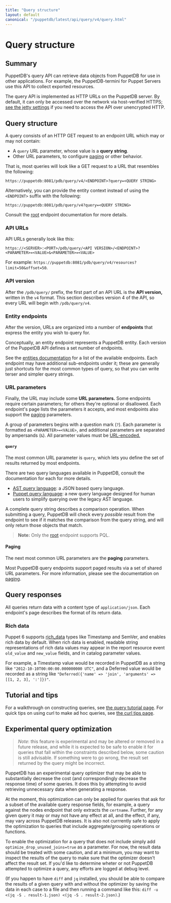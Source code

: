 ```yaml
---
title: "Query structure"
layout: default
canonical: "/puppetdb/latest/api/query/v4/query.html"
---
```


# Query structure

[prefix]: http://en.wikipedia.org/wiki/Polish_notation
[jetty]: ../../../configure.markdown#jetty-http-settings
[urlencode]: http://en.wikipedia.org/wiki/Percent-encoding
[ast]: ./ast.markdown
[tutorial]: ../tutorial.markdown
[curl]: ../curl.markdown
[paging]: ./paging.markdown
[entities]: ./entities.markdown
[root]: ./index.markdown
[pql]: ./pql.markdown

## Summary

PuppetDB's query API can retrieve data objects from PuppetDB for use in other
applications. For example, the PuppetDB-termini for Puppet Servers use this
API to collect exported resources.

The query API is implemented as HTTP URLs on the PuppetDB server. By default,
it can only be accessed over the network via host-verified HTTPS; [see the
jetty settings][jetty] if you need to access the API over unencrypted HTTP.

## Query structure

A query consists of an HTTP GET request to an endpoint URL which may or may not contain: 
* A `query` URL parameter, whose value is a **query string**. 
* Other URL parameters, to configure [paging][] or other behavior.

That is, most queries will look like a GET request to a URL that resembles the following:

    https://puppetdb:8081/pdb/query/v4/<ENDPOINT>?query=<QUERY STRING>

Alternatively, you can provide the entity context instead of using the `<ENDPOINT>` suffix with the following:

    https://puppetdb:8081/pdb/query/v4?query=<QUERY STRING>

Consult the [root][] endpoint documentation for more details.

### API URLs

API URLs generally look like this:

    https://<SERVER>:<PORT>/pdb/query/<API VERSION>/<ENDPOINT>?<PARAMETER>=<VALUE>&<PARAMETER>=<VALUE>

For example: `https://puppetdb:8081/pdb/query/v4/resources?limit=50&offset=50`.

### API version

After the `/pdb/query/` prefix, the first part of an API URL is the
**API version,** written in the `v4` format. This section describes version
4 of the API, so every URL will begin with `/pdb/query/v4`.

### Entity endpoints

After the version, URLs are organized into a number of **endpoints** that express the entity you wish to query for.

Conceptually, an entity endpoint represents a PuppetDB entity. Each version of the PuppetDB API defines a set number of endpoints.

See the [entities documentation][entities] for a list of the available endpoints. Each endpoint may have additional sub-endpoints under it; these are generally just shortcuts for the most common types of query, so that you can write terser and simpler query strings.

### URL parameters

Finally, the URL may include some **URL parameters.** Some endpoints require certain parameters; for others they're optional or disallowed. Each endpoint's page lists the parameters it accepts, and most endpoints also support the [paging][] parameters.

A group of parameters begins with a question mark (`?`). Each parameter is formatted as `<PARAMETER>=<VALUE>`, and additional parameters are separated by ampersands (`&`). All parameter values must be [URL-encoded.][urlencode]

#### `query`

The most common URL parameter is `query`, which lets you define the set of results returned by most endpoints.

There are two query languages available in PuppetDB, consult the documentation for each for more details.

* [AST query language][ast]: a JSON based query language.
* [Puppet query language][pql]: a new query language designed for human users to simplify
  querying over the legacy AST language.

A complete query string describes a comparison operation. When submitting a query, PuppetDB will check every _possible_
result from the endpoint to see if it matches the comparison from the query string, and will only return those objects
that match.

> **Note:** Only the [root][] endpoint supports PQL.

#### Paging

The next most common URL parameters are the **paging** parameters.

Most PuppetDB query endpoints support paged results via a set of shared URL parameters.  For more information, please see the documentation on [paging][paging].

## Query responses

All queries return data with a content type of `application/json`. Each endpoint's page describes the format of its return data.

### Rich data

Puppet 6 supports
[rich_data](https://github.com/puppetlabs/puppet-specifications/blob/master/language/types_values_variables.md#richdata)
types like Timestamp and SemVer, and enables rich data by default.
When rich data is enabled, readable string representations of rich
data values may appear in the report resource event `old_value` and
`new_value` fields, and in catalog parameter values.

For example, a Timestamp value would be recorded in PuppetDB as a
string like `"2012-10-10T00:00:00.000000000 UTC"`, and a Deferred value
would be recorded as a string like
`"Deferred({'name' => 'join', 'arguments' => [[1, 2, 3], ':']})"`.

## Tutorial and tips

For a walkthrough on constructing queries, see [the query tutorial page][tutorial]. For quick tips on using curl to make ad hoc queries, see [the curl tips page][curl].

## Experimental query optimization

> *Note*: this feature is experimental and may be altered or removed
> in a future release, and while it is expected to be safe to enable
> it for queries that fall within the constraints described below,
> some caution is still advisable.  If something were to go wrong,
> the result set returned by the query might be incorrect.

PuppetDB has an experimental query optimizer that may be able to
substantially decrease the cost (and correspondingly decrease the
response time) of some queries.  It does this by attempting to avoid
retrieving unnecessary data when generating a response.

At the moment, this optimization can only be applied for queries that
ask for a subset of the available query response fields, for example,
a query against the nodes endpoint that only extracts the `certname`.
Further, for any given query it may or may not have any effect at all,
and the effect, if any, may vary across PuppetDB releases.  It is also
not currrently safe to apply the optimization to queries that include
aggregate/grouping operations or functions.

To enable the optimization for a query that does not include simply
add `optimize_drop_unused_joins=true` as a parameter.  For now, the
result data should be treated with some caution, and at a minimum, you
may want to inspect the results of the query to make sure that the
optimizer doesn't affect the result set.  If you'd like to determine
wheter or not PuppetDB attempted to optimize a query, any efforts
are logged at debug level.

(If you happen to have `diff` and `jq` installed, you should be able
 to compare the results of a given query with and without the
 optimizer by saving the data in each case to a file and then running
 a command like this:
 `diff -u <(jq -S . result-1.json) <(jq -S . result-2.json)`.)
